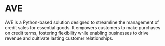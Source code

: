 # AVE
AVE is a Python-based solution designed to streamline the management of credit sales for essential goods. It empowers customers to make purchases on credit terms, fostering flexibility while enabling businesses to drive revenue and cultivate lasting customer relationships.
